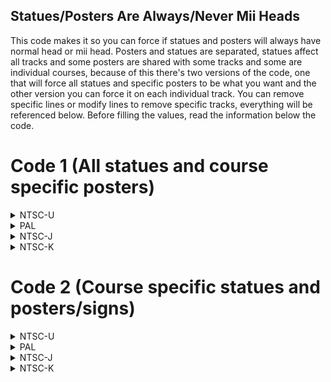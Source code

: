 ## Statues/Posters Are Always/Never Mii Heads

This code makes it so you can force if statues and posters will always have normal head or mii head. Posters and statues are separated, statues affect all tracks and some posters are shared with some tracks and some are individual courses, because of this there's two versions of the code, one that will force all statues and specific posters to be what you want and the other version you can force it on each individual track. You can remove specific lines or modify lines to remove specific tracks, everything will be referenced below.
Before filling the values, read the information below the code.

# Code 1 (All statues and course specific posters)

<details>
<summary>NTSC-U</summary>

SS (Statues heads [Luigi Circuit, DK Summit, Daisy Circuit, Dry Dry Ruins, Block Plaza]):
00: Always normal statue heads
18: Always mii heads

LC (Luigi Circuit face signs):
00: Always Luigi head
01: Always mii head

XX (Toad Factory, Wario's Gold Mine, Koopa Cape face signs):
00: Always Toad/Wario/Koopa head
01: Always mii head

MH (Moonview Highway billboard poster):
00: Always Mario/Peach head
01: Always mii head

Remove line of specific track if you want it to have normal behavior (normal head when not mii, mii head when mii)

```powerpc
045243D4 386000SS
0477CA78 380000LC
0477B86C 380000XX
0477BE0C 380000MH
```
</details>

<details>
<summary>PAL</summary>

SS (Statues heads [Luigi Circuit, DK Summit, Daisy Circuit, Dry Dry Ruins, Block Plaza]):
00: Always normal statue heads
18: Always mii heads

LC (Luigi Circuit face signs):
00: Always Luigi head
01: Always mii head

XX (Toad Factory, Wario's Gold Mine, Koopa Cape face signs):
00: Always Toad/Wario/Koopa head
01: Always mii head

MH (Moonview Highway billboard poster):
00: Always Mario/Peach head
01: Always mii head

Remove line of specific track if you want it to have normal behavior (normal head when not mii, mii head when mii)

```powerpc
04528848 386000SS
047739C4 380000LC
047727B8 380000XX
04772D58 380000MH
```
</details>

<details>
<summary>NTSC-J</summary>

SS (Statues heads [Luigi Circuit, DK Summit, Daisy Circuit, Dry Dry Ruins, Block Plaza]):
00: Always normal statue heads
18: Always mii heads

LC (Luigi Circuit face signs):
00: Always Luigi head
01: Always mii head

XX (Toad Factory, Wario's Gold Mine, Koopa Cape face signs):
00: Always Toad/Wario/Koopa head
01: Always mii head

MH (Moonview Highway billboard poster):
00: Always Mario/Peach head
01: Always mii head

Remove line of specific track if you want it to have normal behavior (normal head when not mii, mii head when mii)

```powerpc
045281C8 386000SS
04773030 380000LC
04771E24 380000XX
047723C4 380000MH
```
</details>

<details>
<summary>NTSC-K</summary>

SS (Statues heads [Luigi Circuit, DK Summit, Daisy Circuit, Dry Dry Ruins, Block Plaza]):
00: Always normal statue heads
18: Always mii heads

LC (Luigi Circuit face signs):
00: Always Luigi head
01: Always mii head

XX (Toad Factory, Wario's Gold Mine, Koopa Cape face signs):
00: Always Toad/Wario/Koopa head
01: Always mii head

MH (Moonview Highway billboard poster):
00: Always Mario/Peach head
01: Always mii head

Remove line of specific track if you want it to have normal behavior (normal head when not mii, mii head when mii)

```powerpc
0451686C 386000SS
04761D84 380000LC
04760B78 380000XX
04761118 380000MH
```
</details>

# Code 2 (Course specific statues and posters/signs)

<details>
<summary>NTSC-U</summary>

LS (Luigi Circuit statue), SS (DK Summit statue), DS (Daisy Circuit statues), RS (Dry Dry Ruins sphynx), BS (Block Plaza statues):
00: Always normal statue heads
18: Always mii heads

LC (Luigi Circuit face signs):
00: Always Luigi head
01: Always mii head

TF (Toad Factory face sign):
00: Always Toad head
01: Always mii head

WG (Wario's Gold Mine face sign):
00: Always Wario head
01: Always mii head

KC (Koopa Cape face sign):
00: Always Koopa head
01: Always mii head

MH (Moonview Highway billboard poster):
00: Always Mario/Peach head
01: Always mii head

If you want specific statues/posters to behave normally (normal head when not mii, mii head when mii), replace these lines:
Luigi Circuit statue:  2C0C0008 40820008 to  2C0C0008 48000008
DK Summit statue: 40820008 386000SS to 48000008 386000SS
Daisy Circuit statues: 2C0C0009 40820008 to  2C0C0009 48000008
Dry Dry Ruins sphynx: 40820008 386000RS to 48000008 386000RS
Block Plaza statues:  2C0C0021 40820008 to 2C0C0021 48000008
Luigi Circuit or Moonview Highway posters: Remove line that ends with LC or MH
Toad Factory face sign: 2C0C0004 40820008 to  2C0C0004 48000008
Wario's Gold Mine face sign: 40820008 380000WG to 48000008 380000WG
Koopa Cape face sign: 2C0C000F 40820008 to  2C0C000F 48000008

```powerpc
C25243D4 0000000A
8063000C 3D80809C
818C8F68 818C0B68
2C0C0008 40820008
386000LS 2C0C0006
40820008 386000SS
2C0C0009 40820008
386000DS 2C0C000E
40820008 386000RS
2C0C0021 40820008
386000BS 00000000
0477CA78 380000LC
C277B86C 00000007
80030100 3D80809C
818C8F68 818C0B68
2C0C0004 40820008
380000TF 2C0C0007
40820008 380000WG
2C0C000F 40820008
380000KC 00000000
0477BE0C 380000MH
```
</details>

<details>
<summary>PAL</summary>

LS (Luigi Circuit statue), SS (DK Summit statue), DS (Daisy Circuit statues), RS (Dry Dry Ruins sphynx), BS (Block Plaza statues):
00: Always normal statue heads
18: Always mii heads

LC (Luigi Circuit face signs):
00: Always Luigi head
01: Always mii head

TF (Toad Factory face sign):
00: Always Toad head
01: Always mii head

WG (Wario's Gold Mine face sign):
00: Always Wario head
01: Always mii head

KC (Koopa Cape face sign):
00: Always Koopa head
01: Always mii head

MH (Moonview Highway billboard poster):
00: Always Mario/Peach head
01: Always mii head

If you want specific statues/posters to behave normally (normal head when not mii, mii head when mii), replace these lines:
Luigi Circuit statue:  2C0C0008 40820008 to  2C0C0008 48000008
DK Summit statue: 40820008 386000SS to 48000008 386000SS
Daisy Circuit statues: 2C0C0009 40820008 to  2C0C0009 48000008
Dry Dry Ruins sphynx: 40820008 386000RS to 48000008 386000RS
Block Plaza statues:  2C0C0021 40820008 to 2C0C0021 48000008
Luigi Circuit or Moonview Highway posters: Remove line that ends with LC or MH
Toad Factory face sign: 2C0C0004 40820008 to  2C0C0004 48000008
Wario's Gold Mine face sign: 40820008 380000WG to 48000008 380000WG
Koopa Cape face sign: 2C0C000F 40820008 to  2C0C000F 48000008

```powerpc
C2528848 0000000A
8063000C 3D80809C
818CD728 818C0B68
2C0C0008 40820008
386000LS 2C0C0006
40820008 386000SS
2C0C0009 40820008
386000DS 2C0C000E
40820008 386000RS
2C0C0021 40820008
386000BS 00000000
047739C4 380000LC
C27727B8 00000007
80030100 3D80809C
818CD728 818C0B68
2C0C0004 40820008
380000TF 2C0C0007
40820008 380000WG
2C0C000F 40820008
380000KC 00000000
04772D58 380000MH
```
</details>

<details>
<summary>NTSC-J</summary>

LS (Luigi Circuit statue), SS (DK Summit statue), DS (Daisy Circuit statues), RS (Dry Dry Ruins sphynx), BS (Block Plaza statues):
00: Always normal statue heads
18: Always mii heads

LC (Luigi Circuit face signs):
00: Always Luigi head
01: Always mii head

TF (Toad Factory face sign):
00: Always Toad head
01: Always mii head

WG (Wario's Gold Mine face sign):
00: Always Wario head
01: Always mii head

KC (Koopa Cape face sign):
00: Always Koopa head
01: Always mii head

MH (Moonview Highway billboard poster):
00: Always Mario/Peach head
01: Always mii head

If you want specific statues/posters to behave normally (normal head when not mii, mii head when mii), replace these lines:
Luigi Circuit statue:  2C0C0008 40820008 to  2C0C0008 48000008
DK Summit statue: 40820008 386000SS to 48000008 386000SS
Daisy Circuit statues: 2C0C0009 40820008 to  2C0C0009 48000008
Dry Dry Ruins sphynx: 40820008 386000RS to 48000008 386000RS
Block Plaza statues:  2C0C0021 40820008 to 2C0C0021 48000008
Luigi Circuit or Moonview Highway posters: Remove line that ends with LC or MH
Toad Factory face sign: 2C0C0004 40820008 to  2C0C0004 48000008
Wario's Gold Mine face sign: 40820008 380000WG to 48000008 380000WG
Koopa Cape face sign: 2C0C000F 40820008 to  2C0C000F 48000008

```powerpc
C25281C8 0000000A
8063000C 3D80809C
818CC788 818C0B68
2C0C0008 40820008
386000LS 2C0C0006
40820008 386000SS
2C0C0009 40820008
386000DS 2C0C000E
40820008 386000RS
2C0C0021 40820008
386000BS 00000000
04773030 380000LC
C2771E24 00000007
80030100 3D80809C
818CC788 818C0B68
2C0C0004 40820008
380000TF 2C0C0007
40820008 380000WG
2C0C000F 40820008
380000KC 00000000
047723C4 380000MH
```
</details>

<details>
<summary>NTSC-K</summary>

LS (Luigi Circuit statue), SS (DK Summit statue), DS (Daisy Circuit statues), RS (Dry Dry Ruins sphynx), BS (Block Plaza statues):
00: Always normal statue heads
18: Always mii heads

LC (Luigi Circuit face signs):
00: Always Luigi head
01: Always mii head

TF (Toad Factory face sign):
00: Always Toad head
01: Always mii head

WG (Wario's Gold Mine face sign):
00: Always Wario head
01: Always mii head

KC (Koopa Cape face sign):
00: Always Koopa head
01: Always mii head

MH (Moonview Highway billboard poster):
00: Always Mario/Peach head
01: Always mii head

If you want specific statues/posters to behave normally (normal head when not mii, mii head when mii), replace these lines:
Luigi Circuit statue:  2C0C0008 40820008 to  2C0C0008 48000008
DK Summit statue: 40820008 386000SS to 48000008 386000SS
Daisy Circuit statues: 2C0C0009 40820008 to  2C0C0009 48000008
Dry Dry Ruins sphynx: 40820008 386000RS to 48000008 386000RS
Block Plaza statues:  2C0C0021 40820008 to 2C0C0021 48000008
Luigi Circuit or Moonview Highway posters: Remove line that ends with LC or MH
Toad Factory face sign: 2C0C0004 40820008 to  2C0C0004 48000008
Wario's Gold Mine face sign: 40820008 380000WG to 48000008 380000WG
Koopa Cape face sign: 2C0C000F 40820008 to  2C0C000F 48000008

```powerpc
C251686C 0000000A
8063000C 3D80809B
818CBD68 818C0B68
2C0C0008 40820008
386000LS 2C0C0006
40820008 386000SS
2C0C0009 40820008
386000DS 2C0C000E
40820008 386000RS
2C0C0021 40820008
386000BS 00000000
04761D84 380000LC
C2760B78 00000007
80030100 3D80809B
818CBD68 818C0B68
2C0C0004 40820008
380000TF 2C0C0007
40820008 380000WG
2C0C000F 40820008
380000KC 00000000
04761118 380000MH
```
</details>